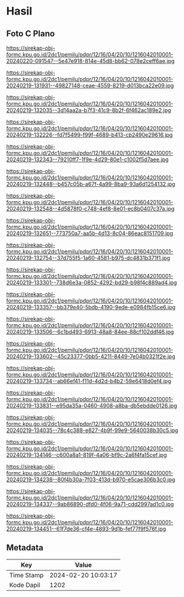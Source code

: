 # Hasil

## Foto C Plano

https://sirekap-obj-formc.kpu.go.id/2dc1/pemilu/pdpr/12/16/04/20/10/1216042010001-20240220-091547--5e47e918-814e-45d8-bb62-078e2ceff6ae.jpg

https://sirekap-obj-formc.kpu.go.id/2dc1/pemilu/pdpr/12/16/04/20/10/1216042010001-20240219-131931--49827148-ceae-4559-8219-d013bca22e09.jpg

https://sirekap-obj-formc.kpu.go.id/2dc1/pemilu/pdpr/12/16/04/20/10/1216042010001-20240219-132035--3d14aa2a-b7f3-41c9-8b2f-6f462ac189e2.jpg

https://sirekap-obj-formc.kpu.go.id/2dc1/pemilu/pdpr/12/16/04/20/10/1216042010001-20240219-132226--fd7f5499-f99f-4689-b413-cb2490e29616.jpg

https://sirekap-obj-formc.kpu.go.id/2dc1/pemilu/pdpr/12/16/04/20/10/1216042010001-20240219-132343--79210ff7-1f9e-4d29-80e1-c1002f5d7aee.jpg

https://sirekap-obj-formc.kpu.go.id/2dc1/pemilu/pdpr/12/16/04/20/10/1216042010001-20240219-132448--b457c05b-a67f-4a99-8ba9-93a6d1254132.jpg

https://sirekap-obj-formc.kpu.go.id/2dc1/pemilu/pdpr/12/16/04/20/10/1216042010001-20240219-132548--4d5878f0-c748-4ef8-8e01-ec8b0407c37a.jpg

https://sirekap-obj-formc.kpu.go.id/2dc1/pemilu/pdpr/12/16/04/20/10/1216042010001-20240219-132651--773750a7-aa5b-4d13-8c04-86eac8151709.jpg

https://sirekap-obj-formc.kpu.go.id/2dc1/pemilu/pdpr/12/16/04/20/10/1216042010001-20240219-132754--37d755f5-1a60-4581-b975-dc4831b371f1.jpg

https://sirekap-obj-formc.kpu.go.id/2dc1/pemilu/pdpr/12/16/04/20/10/1216042010001-20240219-133301--738d6e3a-0852-4292-bd29-b98f4c889ad4.jpg

https://sirekap-obj-formc.kpu.go.id/2dc1/pemilu/pdpr/12/16/04/20/10/1216042010001-20240219-133357--bb379e40-5bdb-4190-9ede-e0984fb15ce6.jpg

https://sirekap-obj-formc.kpu.go.id/2dc1/pemilu/pdpr/12/16/04/20/10/1216042010001-20240219-133506--6c1bd493-6913-48a8-84ee-88cf102ddf46.jpg

https://sirekap-obj-formc.kpu.go.id/2dc1/pemilu/pdpr/12/16/04/20/10/1216042010001-20240219-133602--45c23377-0bb5-4211-8449-7e04b0321f2e.jpg

https://sirekap-obj-formc.kpu.go.id/2dc1/pemilu/pdpr/12/16/04/20/10/1216042010001-20240219-133734--ab66ef41-f11d-4d2d-b4b2-59e6418d0ef4.jpg

https://sirekap-obj-formc.kpu.go.id/2dc1/pemilu/pdpr/12/16/04/20/10/1216042010001-20240219-133831--e95da35a-0460-4908-a8ba-db5ebdde0126.jpg

https://sirekap-obj-formc.kpu.go.id/2dc1/pemilu/pdpr/12/16/04/20/10/1216042010001-20240219-134035--78c4c388-e827-4b9f-99e9-5640038b30c5.jpg

https://sirekap-obj-formc.kpu.go.id/2dc1/pemilu/pdpr/12/16/04/20/10/1216042010001-20240219-134146--c600a8a1-819f-4a06-bf9c-2a6f4fa15cef.jpg

https://sirekap-obj-formc.kpu.go.id/2dc1/pemilu/pdpr/12/16/04/20/10/1216042010001-20240219-134238--80f4b30a-7f03-413d-b970-e5cae306b3c0.jpg

https://sirekap-obj-formc.kpu.go.id/2dc1/pemilu/pdpr/12/16/04/20/10/1216042010001-20240219-134337--9ab86890-dfd0-4f06-9a71-cdd2997ad1c0.jpg

https://sirekap-obj-formc.kpu.go.id/2dc1/pemilu/pdpr/12/16/04/20/10/1216042010001-20240219-134451--61f7de36-cf4e-4893-9d1b-fef77f9f576f.jpg


## Metadata

| Key        | Value               |
| ---------- | ------------------- |
| Time Stamp | 2024-02-20 10:03:17 |
| Kode Dapil | 1202                |



